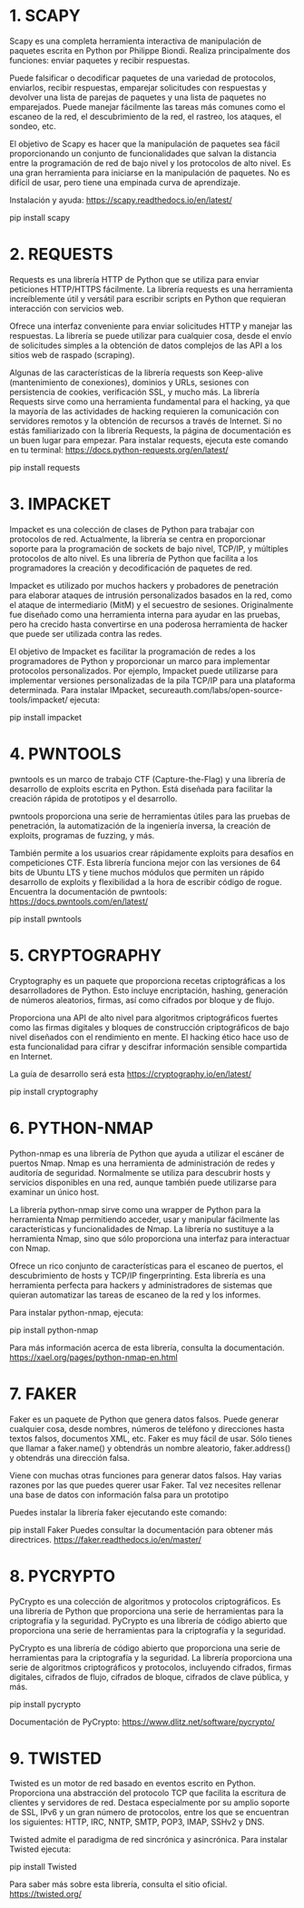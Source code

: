 # 1. SCAPY
Scapy es una completa herramienta interactiva de manipulación de paquetes escrita en Python por Philippe Biondi. Realiza principalmente dos funciones: enviar paquetes y recibir respuestas.

Puede falsificar o decodificar paquetes de una variedad de protocolos, enviarlos, recibir respuestas, emparejar solicitudes con respuestas y devolver una lista de parejas de paquetes y una lista de paquetes no emparejados. Puede manejar fácilmente las tareas más comunes como el escaneo de la red, el descubrimiento de la red, el rastreo, los ataques, el sondeo, etc.

El objetivo de Scapy es hacer que la manipulación de paquetes sea fácil proporcionando un conjunto de funcionalidades que salvan la distancia entre la programación de red de bajo nivel y los protocolos de alto nivel. Es una gran herramienta para iniciarse en la manipulación de paquetes. No es difícil de usar, pero tiene una empinada curva de aprendizaje.

Instalación y ayuda: https://scapy.readthedocs.io/en/latest/

pip install scapy


# 2. REQUESTS
Requests es una librería HTTP de Python que se utiliza para enviar peticiones HTTP/HTTPS fácilmente. La librería requests es una herramienta increíblemente útil y versátil para escribir scripts en Python que requieran interacción con servicios web.

Ofrece una interfaz conveniente para enviar solicitudes HTTP y manejar las respuestas. La librería se puede utilizar para cualquier cosa, desde el envío de solicitudes simples a la obtención de datos complejos de las API a los sitios web de raspado (scraping).

Algunas de las características de la librería requests son Keep-alive (mantenimiento de conexiones), dominios y URLs, sesiones con persistencia de cookies, verificación SSL, y mucho más.
La librería Requests sirve como una herramienta fundamental para el hacking, ya que la mayoría de las actividades de hacking requieren la comunicación con servidores remotos y la obtención de recursos a través de Internet. Si no estás familiarizado con la librería Requests, la página de documentación es un buen lugar para empezar. Para instalar requests, ejecuta este comando en tu terminal: https://docs.python-requests.org/en/latest/

pip install requests

# 3. IMPACKET
Impacket es una colección de clases de Python para trabajar con protocolos de red. Actualmente, la librería se centra en proporcionar soporte para la programación de sockets de bajo nivel, TCP/IP, y múltiples protocolos de alto nivel. Es una librería de Python que facilita a los programadores la creación y decodificación de paquetes de red.

Impacket es utilizado por muchos hackers y probadores de penetración para elaborar ataques de intrusión personalizados basados en la red, como el ataque de intermediario (MitM) y el secuestro de sesiones. Originalmente fue diseñado como una herramienta interna para ayudar en las pruebas, pero ha crecido hasta convertirse en una poderosa herramienta de hacker que puede ser utilizada contra las redes.

El objetivo de Impacket es facilitar la programación de redes a los programadores de Python y proporcionar un marco para implementar protocolos personalizados. Por ejemplo, Impacket puede utilizarse para implementar versiones personalizadas de la pila TCP/IP para una plataforma determinada. Para instalar IMpacket, secureauth.com/labs/open-source-tools/impacket/ ejecuta:

pip install impacket

# 4. PWNTOOLS
pwntools es un marco de trabajo CTF (Capture-the-Flag) y una librería de desarrollo de exploits escrita en Python. Está diseñada para facilitar la creación rápida de prototipos y el desarrollo.

pwntools proporciona una serie de herramientas útiles para las pruebas de penetración, la automatización de la ingeniería inversa, la creación de exploits, programas de fuzzing, y más.

También permite a los usuarios crear rápidamente exploits para desafíos en competiciones CTF. Esta librería funciona mejor con las versiones de 64 bits de Ubuntu LTS y tiene muchos módulos que permiten un rápido desarrollo de exploits y flexibilidad a la hora de escribir código de rogue.
Encuentra la documentación de pwntools: https://docs.pwntools.com/en/latest/

pip install pwntools

# 5. CRYPTOGRAPHY
Cryptography es un paquete que proporciona recetas criptográficas a los desarrolladores de Python. Esto incluye encriptación, hashing, generación de números aleatorios, firmas, así como cifrados por bloque y de flujo.

Proporciona una API de alto nivel para algoritmos criptográficos fuertes como las firmas digitales y bloques de construcción criptográficos de bajo nivel diseñados con el rendimiento en mente. El hacking ético hace uso de esta funcionalidad para cifrar y descifrar información sensible compartida en Internet.

La guía de desarrollo será esta https://cryptography.io/en/latest/

pip install cryptography

# 6. PYTHON-NMAP
Python-nmap es una librería de Python que ayuda a utilizar el escáner de puertos Nmap. Nmap es una herramienta de administración de redes y auditoría de seguridad. Normalmente se utiliza para descubrir hosts y servicios disponibles en una red, aunque también puede utilizarse para examinar un único host.

La librería python-nmap sirve como una wrapper de Python para la herramienta Nmap permitiendo acceder, usar y manipular fácilmente las características y funcionalidades de Nmap. La librería no sustituye a la herramienta Nmap, sino que sólo proporciona una interfaz para interactuar con Nmap.

Ofrece un rico conjunto de características para el escaneo de puertos, el descubrimiento de hosts y TCP/IP fingerprinting. Esta librería es una herramienta perfecta para hackers y administradores de sistemas que quieran automatizar las tareas de escaneo de la red y los informes.

Para instalar python-nmap, ejecuta:

pip install python-nmap

Para más información acerca de esta librería, consulta la documentación. https://xael.org/pages/python-nmap-en.html

# 7. FAKER
Faker es un paquete de Python que genera datos falsos. Puede generar cualquier cosa, desde nombres, números de teléfono y direcciones hasta textos falsos, documentos XML, etc. Faker es muy fácil de usar. Sólo tienes que llamar a faker.name() y obtendrás un nombre aleatorio, faker.address() y obtendrás una dirección falsa.

Viene con muchas otras funciones para generar datos falsos. Hay varias razones por las que puedes querer usar Faker. Tal vez necesites rellenar una base de datos con información falsa para un prototipo 

Puedes instalar la librería faker ejecutando este comando:

pip install Faker
Puedes consultar la documentación para obtener más directrices. https://faker.readthedocs.io/en/master/

# 8. PYCRYPTO

PyCrypto es una colección de algoritmos y protocolos criptográficos. Es una librería de Python que proporciona una serie de herramientas para la criptografía y la seguridad. PyCrypto es una librería de código abierto que proporciona una serie de herramientas para la criptografía y la seguridad.

PyCrypto es una librería de código abierto que proporciona una serie de herramientas para la criptografía y la seguridad. La librería proporciona una serie de algoritmos criptográficos y protocolos, incluyendo cifrados, firmas digitales, cifrados de flujo, cifrados de bloque, cifrados de clave pública, y más.

pip install pycrypto

Documentación de PyCrypto: https://www.dlitz.net/software/pycrypto/

# 9. TWISTED
Twisted es un motor de red basado en eventos escrito en Python. Proporciona una abstracción del protocolo TCP que facilita la escritura de clientes y servidores de red. Destaca especialmente por su amplio soporte de SSL, IPv6 y un gran número de protocolos, entre los que se encuentran los siguientes: HTTP, IRC, NNTP, SMTP, POP3, IMAP, SSHv2 y DNS.

Twisted admite el paradigma de red sincrónica y asincrónica. Para instalar Twisted ejecuta:

pip install Twisted

Para saber más sobre esta librería, consulta el sitio oficial. https://twisted.org/




